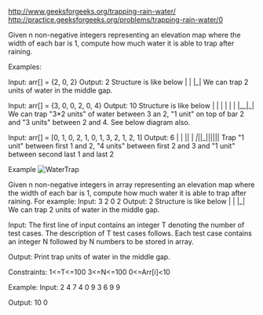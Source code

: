 http://www.geeksforgeeks.org/trapping-rain-water/
http://practice.geeksforgeeks.org/problems/trapping-rain-water/0

Given n non-negative integers representing an elevation map where the width of each bar is 1, 
compute how much water it is able to trap after raining.

Examples:

Input: arr[]   = {2, 0, 2}
Output: 2
Structure is like below
| |
|_|
We can trap 2 units of water in the middle gap.

Input: arr[]   = {3, 0, 0, 2, 0, 4}
Output: 10
Structure is like below
     |
|    |
|  | |
|__|_|
We can trap "3*2 units" of water between 3 an 2,
"1 unit" on top of bar 2 and "3 units" between 2
and 4.  See below diagram also.

Input: arr[] = [0, 1, 0, 2, 1, 0, 1, 3, 2, 1, 2, 1]
Output: 6
       |
   |   || |
_|_||_||||||
Trap "1 unit" between first 1 and 2, "4 units" between
first 2 and 3 and "1 unit" between second last 1 and last 2

Example
![WaterTrap](../../images/watertrap.png)

Given n non-negative integers in array representing an elevation map where the width of each bar is 1, 
compute how much water it is able to trap after raining.
For example:
Input:
3
2 0 2
Output:
2
Structure is like below
|  |
|_|
We can trap 2 units of water in the middle gap.

Input:
The first line of input contains an integer T denoting the number of test cases. The description of T test cases follows.
Each test case contains an integer N followed by N numbers to be stored in array.

Output:
Print trap units of water in the middle gap.

Constraints:
1<=T<=100
3<=N<=100
0<=Arr[i]<10

Example:
Input:
2
4
7 4 0 9
3
6 9 9

Output:
10
 0